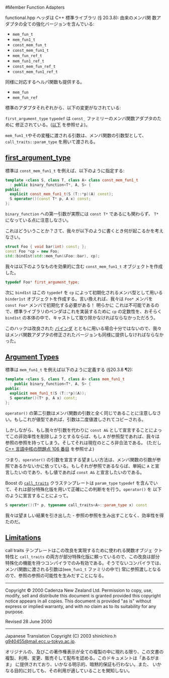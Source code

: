 #Member Function Adapters

functional.hpp ヘッダは C++ 標準ライブラリ (§ 20.3.8): 由来のメンバ関 数アダプタの全ての強化バージョンを含んでいる:

- `mem_fun_t`
- `mem_fun1_t`
- `const_mem_fun_t`
- `const_mem_fun1_t`
- `mem_fun_ref_t`
- `mem_fun1_ref_t`
- `const_mem_fun_ref_t`
- `const_mem_fun1_ref_t`

同様に対応するヘルパ関数も提供する。

- `mem_fun`
- `mem_fun_ref`

標準のアダプタそれぞれから、以下の変更がなされている:

`first_argument_type` `typedef` は `const_` ファミリーのメンバ関数アダプタのために 修正されている。([以下](#firstarg) を参照せよ)。

`mem_fun1_t`やその変種に渡される引数は、メンバ関数の引数型として、`call_traits::param_type` を用いて渡される。


## <a name="firstarg" href="#firstarg">first_argument_type</a>
標準は `const_mem_fun1_t` を例えば、以下のように指定する:

```cpp
template <class S, class T, class A> class const_mem_fun1_t
  : public binary_function<T*, A, S> {
public:
  explicit const_mem_fun1_t(S (T::*p)(A) const);
  S operator()(const T* p, A x) const;
};
```

`binary_function` への第一引数が実際には `const T*` であるにも関わらず、 `T*` になっている点に注意しなさい。

これはどういうことか？さて、我々が以下のように書くとき何が起こるかを考えなさい。

```cpp
struct Foo { void bar(int) const; };
const Foo *cp = new Foo;
std::bind1st(std::mem_fun(&Foo::bar), cp);
```

我々は以下のようなものを効果的に含む `const_mem_fun1_t` オブジェクトを作成した。

```cpp
typedef Foo* first_argument_type;
```

次に `bind1st` はこの `typedef` を `cp` によって初期化されるメンバ型として用いる `binder1st` オブジェクトを作成する。言い換えれば、我々は `Foo*` メンバを `const Foo*` メンバで初期化する必要がある！ 明らかに これは不可能であるので、標準ライブラリのベンダはこれを実装するために `cp` の定数性を、おそらく `bind1st` の本体の中で、キャストして取り除かなければならなかっただろう。

このハックは改良された [バインダ](./binders.md) とともに用いる場合十分ではないので、我々はメンバ関数アダプタの修正されたバージョンも同様に提供しなければならなかった。


## <a name="arguments" href="#arguments">Argument Types</a>
標準は `mem_fun1_t` を例えば以下のように定義する (§20.3.8 ¶2):

```cpp
template <class S, class T, class A> class mem_fun1_t
  : public binary_function<T*, A, S> {
public:
  explicit mem_fun1_t(S (T::*p)(A));
  S operator()(T* p, A x) const;
};
```

`operator()` の第二引数はメンバ関数の引数と全く同じであることに注意しなさい。もしこれが値型であれば、引数は二度値渡しされてコピーされる。

しかしながら、もし我々が引数を代わりに `const A&` として宣言することによってこの非効率性を削除しようとするならば、もし `A` が参照型であれば、我々は参照の参照を持ってしまう。そしてそれは現在のところ非合法である。 (ただし [C++ 言語中核の問題点 106 番目](http://www.open-std.org/jtc1/sc22/wg21/docs/cwg_defects.html#106) を参照せよ)

つまり、`operator()` の引数を宣言する望ましい方法は、メンバ関数の引数が参照であるかないかに依っている。もしそれが参照であるならば、単純に `A` と宣言したいのであり、もし値であれば `const A&` と宣言したいのである。

Boost の [`call_traits`](../utility/call_traits.md.nolink) クラステンプレートは `param_type` `typedef` を含んでいて、それは部分特殊化版を用いて正確にこの判断をを行う。`operator()` を 以下のように宣言することによって。

```cpp
S operator()(T* p, typename call_traits<A>::param_type x) const
```

我々は望ましい結果を引き出した - 参照の参照を生み出すことなく、効率性を得たのだ。


## <a name="limitations" href="#limitations">Limitations</a>
call traits テンプレートはこの改良を実現するために使われる関数オブジェ クト特性と `call_traits` の両方が部分特殊化版に頼っているので、この改良は部分特殊化の機能を持つコンパイラでのみ有効である。そうでないコンパイラでは、メンバ関数に渡される引数は(`mem_fun1_t` ファミリの中で) 常に参照渡しとなるので、参照の参照の可能性を生みだすことになる。


***
Copyright © 2000 Cadenza New Zealand Ltd. Permission to copy, use, modify, sell and distribute this document is granted provided this copyright notice appears in all copies. This document is provided "as is" without express or implied warranty, and with no claim as to its suitability for any purpose.

Revised 28 June 2000


***
Japanese Translation Copyright (C) 2003 shinichiro.h <g940455@mail.ecc.u-tokyo.ac.jp>.

オリジナルの、及びこの著作権表示が全ての複製の中に現れる限り、この文書の 複製、利用、変更、販売そして配布を認める。このドキュメントは「あるがまま」 に提供されており、いかなる明示的、暗黙的保証も行わない。また、 いかなる目的に対しても、その利用が適していることを関知しない。


